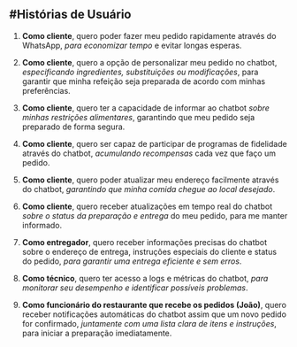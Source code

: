 #Histórias de Usuário
---
1. **Como cliente**, quero poder fazer meu pedido rapidamente através do WhatsApp, *para economizar tempo* e evitar longas esperas.

2. **Como cliente**, quero a opção de personalizar meu pedido no chatbot, *especificando ingredientes, substituições ou modificações*, para garantir que minha refeição seja preparada de acordo com minhas preferências.

3. **Como cliente**, quero ter a capacidade de informar ao chatbot *sobre minhas restrições alimentares*, garantindo que meu pedido seja preparado de forma segura.

4. **Como cliente**, quero ser capaz de participar de programas de fidelidade através do chatbot, *acumulando recompensas* cada vez que faço um pedido.

5. **Como cliente**, quero poder atualizar meu endereço facilmente através do chatbot, *garantindo que minha comida chegue ao local desejado*.

6. **Como cliente**, quero receber atualizações em tempo real do chatbot *sobre o status da preparação e entrega* do meu pedido, para me manter informado.

7. **Como entregador**, quero receber informações precisas do chatbot sobre o endereço de entrega, instruções especiais do cliente e status do pedido, *para garantir uma entrega eficiente e sem erros*.

8. **Como técnico**, quero ter acesso a logs e métricas do chatbot, *para monitorar seu desempenho e identificar possíveis problemas*.

9. **Como funcionário do restaurante que recebe os pedidos (João)**, quero receber notificações automáticas do chatbot assim que um novo pedido for confirmado, *juntamente com uma lista clara de itens e instruções*, para iniciar a preparação imediatamente.
